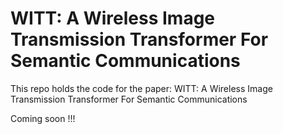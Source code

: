 # WITT: A Wireless Image Transmission Transformer For Semantic Communications

This repo holds the code for the paper:
WITT: A Wireless Image Transmission Transformer For Semantic Communications



Coming soon !!!
